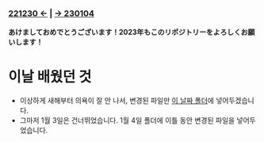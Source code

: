 ﻿#
### [221230 ←](/../221205-230127_JSP/22-12/221230/) | [→ 230104](/221205-230127_JSP/230104/)

**あけましておめでとうございます！2023年もこのリポジトリーをよろしくお願いします！**

# 이날 배웠던 것

- 이상하게 새해부터 의욕이 잘 안 나서, 변경된 파일만 [이 날짜 폴더](/221205-230127_JSP/230102/jslhrdServlet/)에 넣어두겠습니다.
- 그마저 1월 3일은 건너뛰었습니다. 1월 4일 폴더에 이틀 동안 변경된 파일을 넣어두었습니다.